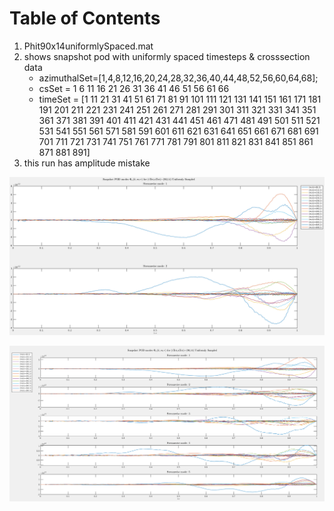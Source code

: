 
# Table of Contents



1.  Phit90x14uniformlySpaced.mat
2.  shows snapshot pod with uniformly spaced timesteps & crosssection data
    -   azimuthalSet=[1,4,8,12,16,20,24,28,32,36,40,44,48,52,56,60,64,68];
    -   csSet = 1     6    11    16    21    26    31    36    41    46    51    56    61    66
    -   timeSet = [1    11    21    31    41    51    61    71    81    91   101   111   121   131   141   151   161   171   181   191 201   211   221   231   241   251   261   271   281   291   301   311   321   331   341   351   361   371   381   391 401   411   421   431   441   451   461   471   481   491   501   511   521   531   541   551   561   571   581   591 601   611   621   631   641   651   661   671   681   691   701   711   721   731   741   751   761   771   781   791 801   811   821   831   841   851   861   871   881   891]
3.  this run has amplitude mistake

![img](images/readme/screenshot2022-05-27_17-52-04_.png)

![img](images/readme/screenshot2022-05-27_17-52-45_.png)

